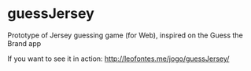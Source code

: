 # guessJersey
Prototype of Jersey guessing game (for Web), inspired on the Guess the Brand app 

If you want to see it in action:
http://leofontes.me/jogo/guessJersey/